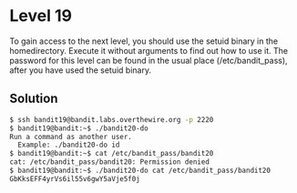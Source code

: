 # Level 19

To gain access to the next level, you should use the setuid binary in the homedirectory. Execute it without arguments to find out how to use it. The password for this level can be found in the usual place (/etc/bandit_pass), after you have used the setuid binary.

## Solution

```bash
$ ssh bandit19@bandit.labs.overthewire.org -p 2220
$ bandit19@bandit:~$ ./bandit20-do
Run a command as another user.
  Example: ./bandit20-do id
$ bandit19@bandit:~$ cat /etc/bandit_pass/bandit20
cat: /etc/bandit_pass/bandit20: Permission denied
$ bandit19@bandit:~$ ./bandit20-do cat /etc/bandit_pass/bandit20
GbKksEFF4yrVs6il55v6gwY5aVje5f0j

```
